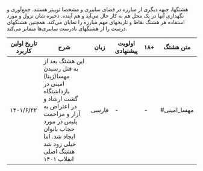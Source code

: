 

هشتگها، جبهه دیگری از مبارزه در فضای سایبری و مشخصا توییتر هستند. جمع‌آوری و نگهداری آنها در یک محل هم به کار حال می‌آید و هم آینده.
ذخیره شان نزول و مورد استفاده هر هشتگ نقاط و تاریخهای مهم مبارزه را نمایان می‌کند. همچنین هشتگهای درست را از هشتگهای نادرست سایبری‌ها متمایز می‌کند.



|  تاریخ اولین کاربرد | شرح | زبان | اولویت پیشنهادی | ۱۸+| متن هشتگ |
| ------------- | ------------- | ------------- | ------------- | ------------- | ------------- |
|۱۴۰۱/۶/۲۲|این هشتگ بعد از به قتل رسیدن مهسا(ژینا) امینی در بازداشتگاه گشت ارشاد و در اعتراض به آزار و مزاحمت پلیس در مورد حجاب بانوان ایجاد شد. اما خیلی زود شد هشتگ اصلی انقلاب ۱۴۰۱|فارسی|-|-|#مهسا_امینی|

